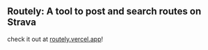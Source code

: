 ## Routely: A tool to post and search routes on Strava
check it out at [routely.vercel.app](routely.vercel.app)!
